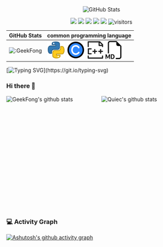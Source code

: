 
<div style="text-align: center;">
    <img src="https://github-readme-stats.vercel.app/api?username=GeekFong&show_icons=true&theme=dark&count_private=true" alt="GitHub Stats">
</div>
<!--   my-icons -->
<p align="center">
    <a href="https://github.com/GeekFong/GeekFong"><img src="https://img.shields.io/badge/status-updating-brightgreen.svg"></a>
    <a href="https://github.com/python/cpython"><img src="https://img.shields.io/badge/Python3-FF1493.svg"></a>
    <a href="https://github.com/GeekFong/GeekFong/graphs/contributors"><img src="https://img.shields.io/github/contributors/GeekFong/GeekFong?color=blue"></a>
    <a href="https://github.com/GeekFong/GeekFong/stargazers"><img src="https://img.shields.io/github/stars/GeekFong/GeekFong.svg?logo=github"></a>
    <a href="https://github.com/GeekFong/GeekFong/network/members"><img src="https://img.shields.io/github/forks/GeekFong/GeekFong.svg?color=blue&logo=github"></a>
    <img src="https://visitor-badge.laobi.icu/badge?page_id=GeekFong.GeekFong" alt="visitors"/>   
</p>
<!--   my-header-img 
![](./profile_image/profile_header.png)
<a href="https://www.python.org/"><img src="https://upload.wikimedia.org/wikipedia/commons/c/c3/Python-logo-notext.svg" align="right" height="48" width="48" ></a>-->

| GitHub Stats | common programming language |
|--------------|--------|
| ![:GeekFong](https://count.getloli.com/get/@:GeekFong)| [![Python Logo](./profile_image/program_icon/python_icon.png)](https://www.python.org/) [![C Logo](./profile_image/program_icon/c_icon.png)](https://en.wikipedia.org/wiki/C_(programming_language)) [![C++ Logo](./profile_image/program_icon/c%2B%2B_icon.png)](https://cplusplus.com/) [![MD Logo](./profile_image/program_icon/md_icon.png)](https://www.markdownguide.org/) |



<!--   my-ticker -->    
[![Typing SVG](https://readme-typing-svg.herokuapp.com?color=%2336BCF7&center=true&vCenter=true&width=600&lines=Hi+there+is+my+Profile+info,+I+am+Geek+Fong+in+China;I+am+a+Embedded+Systems+Engineer;Passionate+about+IoT+and+Embedded+Programming;Always+striving+to+create+efficient+and+reliable+systems;)](https://git.io/typing-svg)



### Hi there 👋













<!-- 使用最多语言的统计和GitHub stats的显示 -->
<div style="display: flex; align-items: flex-start; height: 300px;">
    <div style="flex: 1;">
        <img src="https://github-readme-stats.vercel.app/api?username=GeekFong&show_icons=true&theme=radical&include_all_commits=true" alt="GeekFong's github stats">
    </div>
    <div style="flex: 1;">
        <img src="https://github-readme-stats.vercel.app/api/top-langs/?username=GeekFong&theme=radical&layout=compact" alt="Quiec's github stats">
    </div>
</div>

### 💻 Activity Graph
[![Ashutosh's github activity graph](https://github-readme-activity-graph.vercel.app/graph?username=GeekFong)](https://github.com/GeekFong/github-readme-activity-graph)




  